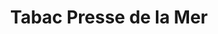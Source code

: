 ---
title: "Tabac Presse de la Mer"
url: /palavas-les-flots/tabac-presse-de-la-mer/
shop: marchand de journaux
---